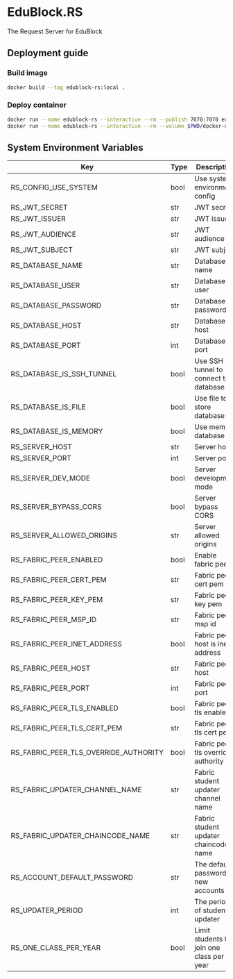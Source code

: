 # EduBlock.RS

The Request Server for EduBlock

## Deployment guide

### Build image

```sh
docker build --tag edublock-rs:local .
```

### Deploy container

```sh
docker run --name edublock-rs --interactive --rm --publish 7070:7070 edublock-rs:local
docker run --name edublock-rs --interactive --rm --volume $PWD/docker-data:/data --publish 7070:7070 edublock-rs:local
```

## System Environment Variables

| Key                                   | Type | Description                               | Default                |
|---------------------------------------|------|-------------------------------------------|------------------------|
| RS_CONFIG_USE_SYSTEM                  | bool | Use system environment config             | false                  |
| RS_JWT_SECRET                         | str  | JWT secret                                | very_secret            |
| RS_JWT_ISSUER                         | str  | JWT issuer                                | edublock               |
| RS_JWT_AUDIENCE                       | str  | JWT audience                              | client                 |
| RS_JWT_SUBJECT                        | str  | JWT subject                               | edublock.rs            |
| RS_DATABASE_NAME                      | str  | Database name                             | edublock               |
| RS_DATABASE_USER                      | str  | Database user                             | root                   |
| RS_DATABASE_PASSWORD                  | str  | Database password                         |                        |
| RS_DATABASE_HOST                      | str  | Database host                             | 0.0.0.0              |
| RS_DATABASE_PORT                      | int  | Database port                             | 3306                   |
| RS_DATABASE_IS_SSH_TUNNEL             | bool | Use SSH tunnel to connect to database     | false                  |
| RS_DATABASE_IS_FILE                   | bool | Use file to store database                | true                   |
| RS_DATABASE_IS_MEMORY                 | bool | Use memory database                       | true                   |
| RS_SERVER_HOST                        | str  | Server host                               | 0.0.0.0              |
| RS_SERVER_PORT                        | int  | Server port                               | 7070                   |
| RS_SERVER_DEV_MODE                    | bool | Server development mode                   | true                   |
| RS_SERVER_BYPASS_CORS                 | bool | Server bypass CORS                        | true                   |
| RS_SERVER_ALLOWED_ORIGINS             | str  | Server allowed origins                    | *                      |
| RS_FABRIC_PEER_ENABLED                | bool | Enable fabric peer                        | false                  |
| RS_FABRIC_PEER_CERT_PEM               | str  | Fabric peer cert pem                      |                        |
| RS_FABRIC_PEER_KEY_PEM                | str  | Fabric peer key pem                       |                        |
| RS_FABRIC_PEER_MSP_ID                 | str  | Fabric peer msp id                        | Org1MSP                |
| RS_FABRIC_PEER_INET_ADDRESS           | bool | Fabric peer host is inet address          | true                   |
| RS_FABRIC_PEER_HOST                   | str  | Fabric peer host                          | 0.0.0.0              |
| RS_FABRIC_PEER_PORT                   | int  | Fabric peer port                          | 7051                   |
| RS_FABRIC_PEER_TLS_ENABLED            | bool | Fabric peer tls enabled                   | false                  |
| RS_FABRIC_PEER_TLS_CERT_PEM           | str  | Fabric peer tls cert pem                  |                        |
| RS_FABRIC_PEER_TLS_OVERRIDE_AUTHORITY | bool | Fabric peer tls override authority        | peer0.org1.example.com |
| RS_FABRIC_UPDATER_CHANNEL_NAME        | str  | Fabric student updater channel name       | mychannel              |
| RS_FABRIC_UPDATER_CHAINCODE_NAME      | str  | Fabric student updater chaincode name     | edublock               |
| RS_ACCOUNT_DEFAULT_PASSWORD           | str  | The default password of new accounts      | password               |
| RS_UPDATER_PERIOD                     | int  | The period of student updater             | 1000                   |
| RS_ONE_CLASS_PER_YEAR                 | bool | Limit students to join one class per year | true                   |